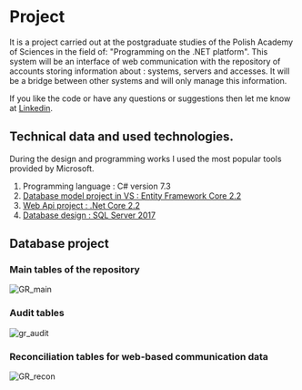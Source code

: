 # Project

It is a project carried out at the postgraduate studies of the Polish Academy of Sciences in the field of: "Programming on the .NET platform". This system will be an interface of web communication with the repository of accounts storing information about : systems, servers and accesses. It will be a bridge between other systems and will only manage this information. 

If you like the code or have any questions or suggestions then let me know at [Linkedin](https://www.linkedin.com/in/lukaszfd84/).

## Technical data and used technologies.

During the design and programming works I used the most popular tools provided by Microsoft.

1. Programming language : C# version 7.3
2. [Database model project in VS : Entity Framework Core 2.2](https://github.com/lukaszFD/IPI-PAN_WEB_API/tree/master/GlobalRepository/DB_ModelEFCore)
3. [Web Api project : .Net Core 2.2](https://github.com/lukaszFD/IPI-PAN_WEB_API/tree/master/GlobalRepository/GR_WebApi)
4. [Database design : SQL Server 2017](https://github.com/lukaszFD/IPI-PAN_WEB_API/tree/master/GlobalRepository/DB_GlobalRepository)

## Database project 

### Main tables of the repository

![GR_main](https://user-images.githubusercontent.com/25389541/69998016-b7e71680-1555-11ea-9038-1035076f456c.png)

### Audit tables

![gr_audit](https://user-images.githubusercontent.com/25389541/69998045-c6353280-1555-11ea-8f62-610612c36050.png)

### Reconciliation tables for web-based communication data

![GR_recon](https://user-images.githubusercontent.com/25389541/69998059-cd5c4080-1555-11ea-9cb5-ace9f4e0d98a.png)

